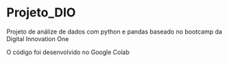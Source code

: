 # Projeto_DIO
Projeto de análize de dados com python e pandas baseado no bootcamp da Digital Innovation One

O código foi desenvolvido no Google Colab
